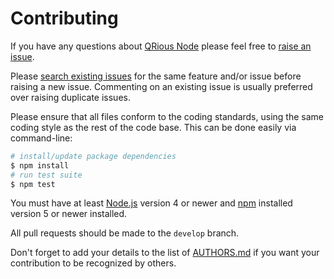 # Contributing

If you have any questions about [QRious Node](https://github.com/neocotic/node-qrious) please feel free to
[raise an issue](https://github.com/neocotic/node-qrious/issues/new).

Please [search existing issues](https://github.com/neocotic/node-qrious/issues) for the same feature and/or issue before
raising a new issue. Commenting on an existing issue is usually preferred over raising duplicate issues.

Please ensure that all files conform to the coding standards, using the same coding style as the rest of the code base.
This can be done easily via command-line:

``` bash
# install/update package dependencies
$ npm install
# run test suite
$ npm test
```

You must have at least [Node.js](https://nodejs.org) version 4 or newer and [npm](https://npmjs.com) installed version 5
or newer installed.

All pull requests should be made to the `develop` branch.

Don't forget to add your details to the list of
[AUTHORS.md](https://github.com/neocotic/node-qrious/blob/master/AUTHORS.md) if you want your contribution to be
recognized by others.
